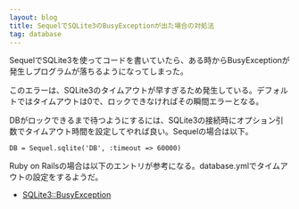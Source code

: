 ```yaml
---
layout: blog
title: SequelでSQLite3のBusyExceptionが出た場合の対処法
tag: database
---
```




SequelでSQLite3を使ってコードを書いていたら、ある時からBusyExceptionが発生しプログラムが落ちるようになってしまった。

このエラーは、SQLite3のタイムアウトが早すぎるため発生している。デフォルトではタイムアウトは0で、ロックできなければその瞬間エラーとなる。

DBがロックできるまで待つようにするには、SQLite3の接続時にオプション引数でタイムアウト時間を設定してやれば良い。Sequelの場合は以下。

    DB = Sequel.sqlite('DB', :timeout => 60000)

Ruby on Railsの場合は以下のエントリが参考になる。database.ymlでタイムアウトの設定をするようだ。

* [SQLite3::BusyException](http://stackoverflow.com/questions/78801/sqlite3busyexception)
